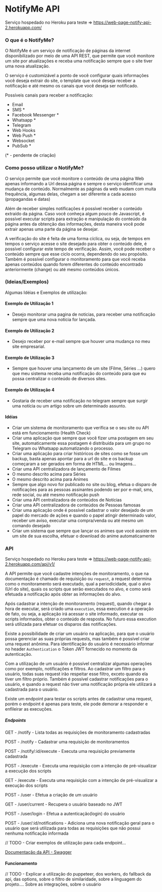 # NotifyMe API

Serviço hospedado no Heroku para teste => https://web-page-notify-api-2.herokuapp.com/

### O que é o NotifyMe?

O NotifyMe é um serviço de notificação de páginas da internet disponibilizado por meio de uma API REST, que permite que você monitore um site por atualizações e receba uma notificação sempre que o site tiver uma nova atualização.

O serviço é customizável a ponto de você configurar quais informações você deseja extrair do site, o template que você deseja receber a notificação e até mesmo os canais que você deseja ser notificado.

Possíveis canais para receber a notificação:
* Email
* SMS *
* Facebook Messenger *
* Whatsapp *
* Telegram
* Web Hooks
* Web Push *
* Websocket
* PubSub *

(* - pendente de criação)
 
### Como posso utilizar o NotifyMe?

O serviço permite que você monitore o conteúdo de uma página Web apenas informando a Url dessa página e sempre o serviço identificar uma mudança de conteúdo. Normalmente as páginas da web mudam com muita frequência, algumas delas, chegam a ser diferente a cada acesso (propagandas e datas)

Além de receber simples notificações é possível receber o conteúdo extraído da página. Caso você conheça algum pouco de Javascript, é possível executar scripts para extração e manipulação do conteúdo da página antes da obtenção das informações, desta maneira você pode extrair apenas uma parte da página se desejar.

A verificação do site é feita de uma forma cíclica, ou seja, de tempos em tempos o serviço acesse o site desejado para obter o conteúdo dele, é possível configurar este tempo de verificação. Assim, você pode receber o conteúdo sempre que esse ciclo ocorra, dependendo do seu propósito. Também é possível configurar o monitoramento para que você receba apenas conteúdos quando forem diferentes do conteúdo encontrado anteriormente (change) ou até mesmo conteúdos únicos.

### (Ideias/Exemplos)
 
Algumas Idéias e Exemplos de utilização:
 
#### Exemplo de Utilização 1

* Desejo monitorar uma pagina de noticias, para receber uma notificação sempre que uma nova notícia for lançada.

#### Exemplo de Utilização 2

* Desejo receber por e-mail sempre que houver uma mudança no meu site empresarial.

#### Exemplo de Utilização 3

* Sempre que houver uma lançamento de um site (Filme, Séries ...) quero que meu sistema receba uma notificação do conteúdo para que eu possa centralizar o conteúdo de diversos sites.

#### Exemplo de Utilização 4

* Gostaria de receber uma notificação no telegram sempre que surgir uma notícia ou um artigo sobre um determinado assunto.

#### Idéias

* Criar um sistema de monitoramento que verifica se o seu site ou API está em funcionamento (Health Check)
* Criar uma aplicação que sempre que você fizer uma postagem em seu site, automaticamente essa postagem é distribuída para um grupo no Telegram ou Whatsapp automatizando o processo.
* Criar uma aplicação para criar históricos de sites como se fosse um backup, basta apenas apontar para a url do site e os backup começaram a ser gerados em forma de HTML... ou Imagens...
* Criar uma API centralizadora de lançamento de Filmes
* O mesmo descrito acima para Séries
* O mesmo descrito acima para Animes
* Sempre que algo novo for publicado no site ou blog, efetua o disparo de notificações para as pessoas assinantes podendo ser por e-mail, sms, rede social, ou até mesmo notificação push
* Criar uma API centralizadora de conteúdos de Notícias
* Criar uma API centralizadora de conteúdos de Pessoas famosas
* Criar uma aplicação onde é possível cadastrar o valor desejado de um papel do mercado de ações e quando o papel atingir determinado valor, receber um aviso, executar uma compra/venda ou até mesmo um comando desejado
* Criar um sistema que sempre que lançar os animes que você assiste em um site de sua escolha, efetuar o download do anime automaticamente


### API
 
Serviço hospedado no Heroku para teste => https://web-page-notify-api-2.herokuapp.com/api/v1/
 
A API permite que você cadastre intenções de monitoramento, o que na documentação é chamado de requisição ou `request`, a request determina como o monitoramento será executado, qual a periodicidade, qual o alvo (Url do site), quais os scripts que serão executados no alvo, e como será efetuada a notificação após obter as informações do alvo.
 
Após cadastrar a intenção de monitoramento (request), quando chegar a hora de executar, será criado uma `execution`, essa execution é a operação de fato, ou seja, a aplicação irá acessar o site informado, executar os scripts informados, obter o conteúdo de resposta. No futuro essa execution será utilizada para efetuar os disparos das notificações.
 
Existe a possibilidade de criar um usuário na aplicação, para que o usuário possa gerenciar as suas próprias requests, mas também é possível criar uma request anônima. Para identificação do usuário é necessário informar no header `Authentication` o Token JWT fornecido no momento da autenticação. 

Com a utilização de um usuário é possível centralizar algumas operações como por exemplo, notificações e filtros. Ao cadastrar um filtro para o usuário, todas suas request irão respeitar esse filtro, exceto quando ela tiver um filtro próprio. Também é possível cadastrar notificações para o usuário, e quando a request não tiver uma notificação própria ele utilizará a cadastrada para o usuário.
 
Existe um endpoint para testar os scripts antes de cadastrar uma request, porém o endpoint é apenas para teste, ele pode demorar a responder e enfileirar as execuções.
 
##### Endpoints

   GET  -  /notify                     - Lista todas as requisições de monitoramento cadastradas
  
   POST -  /notify                     - Cadastrar uma requisição de monitoramentos
  
   POST -  /notify/:id/execute         - Executa uma requisição previamente cadastrada
  
   POST -  /execute                    - Executa uma requisição com a intenção de pré-visualizar a execução dos scripts
  
   GET  -  /execute                    - Executa uma requisição com a intenção de pré-visualizar a execução dos scripts
  
   POST -  /user                       - Efetua a criação de um usuário
  
   GET  -  /user/current               - Recupera o usuário baseado no JWT
  
   POST -  /user/login                 - Efetua a autenticação(login) do usuário
  
   POST -  /user/:id/notifications     - Adiciona uma nova notificação geral para o usuário que será utilizada para todas as requisições que não possui nenhuma notificação informada
 
// TODO - Criar exemplos de utilização para cada endpoint...
 
[Documentação da API - Swagger](https://web-page-notify-api-2.herokuapp.com/api/v1/docs)

#### Funcionamento

// TODO - Explicar a utilização do puppeteer, dos workers, do fallback da api, das options, sobre o filtro de similaridade, sobre a linguagem do projeto.... Sobre as integrações, sobre o usuário
